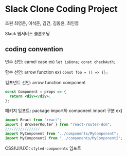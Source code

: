 # Slack Clone Coding Project

조원 최영준, 이석준, 김건, 김동윤, 최인영

Slack 웹서비스 클론코딩

## coding convention

변수 선언: camel case
ex) `let isDone;` `const checkAuth;`

함수 선언: arrow function
ex) `const foo = () => {};`

컴포넌트 선언: arrow function component

```jsx
const Component = props => {
  return <div></div>;
};
```

패키지 임포트: package import와 component import 구분
ex)

```jsx
import React from "react";
import { BrowserRouter } from "react-router-dom";
////////////////
import MyComponent from "../components/MyComponent";
import MyComponent2 from "../components/MyComponent2";
```

CSS(UI/UX):
`styled-components` 임포트

